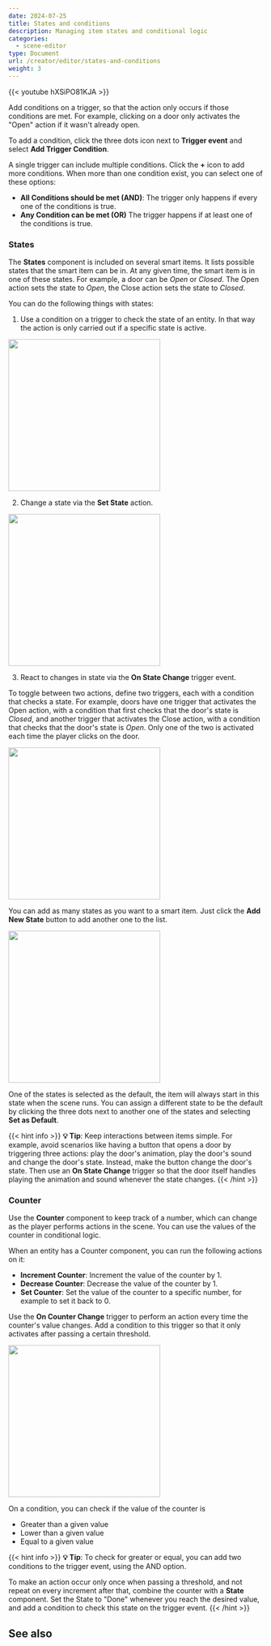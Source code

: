 ```yaml
---
date: 2024-07-25
title: States and conditions
description: Managing item states and conditional logic
categories:
  - scene-editor
type: Document
url: /creator/editor/states-and-conditions
weight: 3
---
```


{{< youtube hXSiPO81KJA >}}

Add conditions on a trigger, so that the action only occurs if those conditions are met. For example, clicking on a door only activates the "Open" action if it wasn't already open.

To add a condition, click the three dots icon next to **Trigger event** and select **Add Trigger Condition**.

A single trigger can include multiple conditions. Click the **+** icon to add more conditions. When more than one condition exist, you can select one of these options:

- **All Conditions should be met (AND)**: The trigger only happens if every one of the conditions is true.
- **Any Condition can be met (OR)** The trigger happens if at least one of the conditions is true.

### States

The **States** component is included on several smart items. It lists possible states that the smart item can be in. At any given time, the smart item is in one of these states. For example, a door can be _Open_ or _Closed_. The Open action sets the state to _Open_, the Close action sets the state to _Closed_.

You can do the following things with states:

1. Use a condition on a trigger to check the state of an entity. In that way the action is only carried out if a specific state is active.

<img src="/images/editor/condition.png" width="300"/>

2. Change a state via the **Set State** action.

<img src="/images/editor/set-state.png" width="300"/>

3. React to changes in state via the **On State Change** trigger event.

To toggle between two actions, define two triggers, each with a condition that checks a state. For example, doors have one trigger that activates the Open action, with a condition that first checks that the door's state is _Closed_, and another trigger that activates the Close action, with a condition that checks that the door's state is _Open_. Only one of the two is activated each time the player clicks on the door.

<img src="/images/editor/door_conditions.png" width="300"/>

You can add as many states as you want to a smart item. Just click the **Add New State** button to add another one to the list.

<img src="/images/editor/new_state.png" width="300"/>

One of the states is selected as the default, the item will always start in this state when the scene runs. You can assign a different state to be the default by clicking the three dots next to another one of the states and selecting **Set as Default**.

{{< hint info >}}
**💡 Tip**: Keep interactions between items simple. For example, avoid scenarios like having a button that opens a door by triggering three actions: play the door's animation, play the door's sound and change the door's state. Instead, make the button change the door's state. Then use an **On State Change** trigger so that the door itself handles playing the animation and sound whenever the state changes.
{{< /hint >}}

### Counter

Use the **Counter** component to keep track of a number, which can change as the player performs actions in the scene. You can use the values of the counter in conditional logic.

When an entity has a Counter component, you can run the following actions on it:

- **Increment Counter**: Increment the value of the counter by 1.
- **Decrease Counter**: Decrease the value of the counter by 1.
- **Set Counter**: Set the value of the counter to a specific number, for example to set it back to 0.

Use the **On Counter Change** trigger to perform an action every time the counter's value changes. Add a condition to this trigger so that it only activates after passing a certain threshold.

<img src="/images/editor/on_counter_change.png" width="300"/>

On a condition, you can check if the value of the counter is

- Greater than a given value
- Lower than a given value
- Equal to a given value

{{< hint info >}}
**💡 Tip**: To check for greater or equal, you can add two conditions to the trigger event, using the AND option.

To make an action occur only once when passing a threshold, and not repeat on every increment after that, combine the counter with a **State** component. Set the State to "Done" whenever you reach the desired value, and add a condition to check this state on the trigger event.
{{< /hint >}}

## See also

<!-- TODO: links inter pages -->

